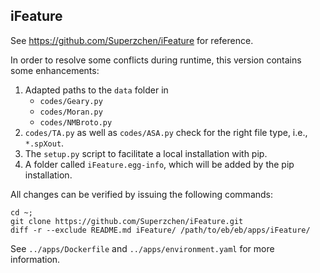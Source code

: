 ## iFeature

See https://github.com/Superzchen/iFeature for reference. 

In order to resolve some conflicts during runtime, this version contains some enhancements:

1) Adapted paths to the `data` folder in 
    - `codes/Geary.py`
    - `codes/Moran.py`
    - `codes/NMBroto.py` 
2) `codes/TA.py` as well as `codes/ASA.py` check for the right file type, i.e., `*.spXout`.
3) The `setup.py` script to facilitate a local installation with pip.
4) A folder called `iFeature.egg-info`, which will be added by the pip installation.

All changes can be verified by issuing the following commands:

```shell script
cd ~;
git clone https://github.com/Superzchen/iFeature.git
diff -r --exclude README.md iFeature/ /path/to/eb/eb/apps/iFeature/
``` 

See `../apps/Dockerfile` and `../apps/environment.yaml` for more information.  